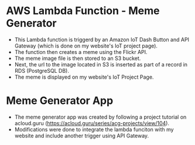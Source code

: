 # AWS Lambda Function - Meme Generator
- This Lambda function is triggerd by an Amazon IoT Dash Button and API Gateway (which is done on my website's IoT project page).
- The function then creates a meme using the Flickr API.
- The meme image file is then stored to an S3 bucket.
- Next, the url to the image located in S3 is inserted as part of a record in RDS (PostgreSQL DB).
- The meme is displayed on my website's IoT Project Page.

# Meme Generator App
- The meme generator app was created by following a project tutorial on acloud.guru (https://acloud.guru/series/acg-projects/view/104).
- Modifications were done to integrate the lambda funciton with my website and include another trigger using API Gateway.
